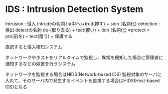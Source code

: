# IDS : Intrusion Detection System

Intrusion : 侵入 Intrudeの名詞 In(中へ)+trud(押す) + sion (名詞化)
detection : 検出 detectの名刺 de-(取り去る) + tect(覆い) + tion (名詞化)
※protect = pro(前を) + tect(覆う) = 保護する

直訳すると侵入検知システム

ネットワークやホストをリアルタイムで監視し、異常を検知した場合に管理者に通知するなどの処置を行うシステム

ネットワークを監視する場合はNIDS(Network-based IDS)
監視対象のサーバに入れて、そのサーバ内で発生するイベントを監視する場合はHIDS(Host-based IDS)となる

